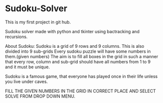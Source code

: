 # Sudoku-Solver
This is my first project in git hub.

Sudoku solver made with python and tkinter using bactracking and recursions.

About Sudoku:
Sudoku is a grid of 9 rows and 9 columns. This is also divided into 9 sub-grids
Every sudoku puzzle will have some numbers in them.(given numbers)
The aim is to fill all boxes in the grid in such a manner that every row, column and sub-grid should have all numbers from 1 to 9 and it must be unique.

Sudoku is a famous game, that everyone has played once in their life unless you live under caves.

FILL THE GIVEN NUMBERS IN THE GRID IN CORRECT PLACE AND SELECT SOLVE FROM DROP DOWN MENU.
